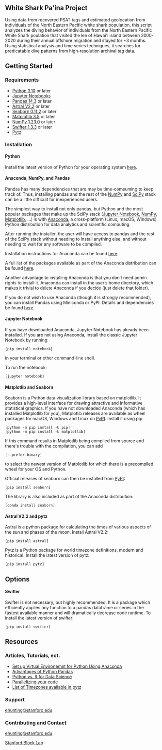 ## White Shark Pa'ina Project

Using data from recovered PSAT tags and estimated 
geolocation from individuals of the North Eastern Pacific 
white shark population, this script analyzes the diving 
behavior of individuals from the North Eastern Pacific 
White Shark poulation that visited the lee of Hawai'i 
island between 2000-2020 during their annual offshore 
migration and stayed for ~3 months. Using statistical
analysis and time series techniques, it searches for 
predicatable dive patterns from high-resolution archival
tag data.

## Getting Started
### Requirements
- [Python 3.10](https://www.python.org) or later
- [Jupyter Notebooks](https://jupyter.org)
- [Pandas 14.3](https://pandas.pydata.org) or later
- [Astral V2.2](https://astral.readthedocs.io/en/latest/) or later
- [Seaborn 0.11.2](https://seaborn.pydata.org) or later
- [Matplotlib 3.5](https://matplotlib.org) or later
- [NumPy 1.23.0](https://numpy.org) or later
- [Swifter 1.3.3](https://pypi.org/project/swifter/) or later
- [Pytz](http://pytz.sourceforge.net)
### Installation
#### Python
Install the latest version of Python for your operating 
system [here](https://www.python.org/downloads/release/python-3105/).

#### Anaconda, NumPy, and Pandas
Pandas has many dependencies that are may be time-comsuming
to keep track of. Thus, installing pandas and the rest of 
the [NumPy](https://numpy.org/) and [SciPy](https://scipy.org/) 
stack can be a little difficult for inexperienced users.

The simplest way to install not only pandas, but Python and 
the most popular packages that make up the SciPy stack 
([Jupyter Notebook](https://jupyter.org), [NumPy](https://numpy.org/), 
[Matplotlib](https://matplotlib.org/), …) is with [Anaconda](https://docs.continuum.io/anaconda/), 
a cross-platform (Linux, macOS, Windows) Python distribution 
for data analytics and scientific computing.

After running the installer, the user will have access to 
pandas and the rest of the SciPy stack without needing to 
install anything else, and without needing to wait for any 
software to be compiled.

Installation instructions for Anaconda can be found [here](https://docs.continuum.io/anaconda/install/).

A full list of the packages available as part of the 
Anaconda distribution can be found [here](https://docs.continuum.io/anaconda/packages/pkg-docs/).

Another advantage to installing Anaconda is that you don’t 
need admin rights to install it. Anaconda can install in 
the user’s home directory, which makes it trivial to delete 
Anaconda if you decide (just delete that folder).

If you do not wish to use Anaconda (though it is strongly 
recommended), you can install Pandas using Miniconda or 
PyPI. Details and dependencies be found [here](https://pandas.pydata.org/docs/getting_started/install.html).

#### Jupyter Notebook
If you have downloaded Anaconda, Jupyter Notebook has 
already been installed. If you are not using Anaconda, 
install the classic Jupyter Notebook by running:
```````
[pip install notebook]
```````
in your terminal or other command-line shell.

To run the notebook:
```````
[jupyter notebook]
```````

#### Matplotlib and Seaborn
Seaborn is a Python data visualization library based on 
matplotlib. It provides a high-level interface for drawing 
attractive and informative statistical graphics. If you 
have not downloaded Anaconda (which has installed Matplotlib
for you), Matplotlib releases are available as wheel packages 
for macOS, Windows and Linux on [PyPI](https://pypi.org/project/matplotlib/). Install it using pip:
```````
[python -m pip install -U pip]
[python -m pip install -U matplotlib]
```````
If this command results in Matplotlib being compiled from 
source and there's trouble with the compilation, you can add
```````
[--prefer-binary]
```````
to select the newest version of Matplotlib for which there 
is a precompiled wheel for your OS and Python.

Official releases of seaborn can then be installed from [PyPI](https://pypi.org/project/seaborn/):
```````
[pip install seaborn]
```````
The library is also included as part of the Anaconda distribution:
```````
[conda install seaborn]
```````

#### Astral V2.2 and pytz
Astral is a python package for calculating the times of 
various aspects of the sun and phases of the moon. 
Install Astral V2.2:
```````
[pip install astral]
```````
Pytz is a Python package for world timezone definitions, 
modern and historical. Install the latest version of pytz:
```````
[pip install pytz]
```````
## Options
#### Swifter
Swifter is not necessary, but highly recommended. It is a 
package which efficiently applies any function to a pandas 
dataframe or series in the fastest available manner and 
will dramatically decrease code runtime.
To install the latest version of swifter:
```````
[pip install swifter]
```````
## Resources
### Articles, Tutorials, ect.
- [Set up Virtual Environemnt for Python Using Anaconda](https://www.geeksforgeeks.org/set-up-virtual-environment-for-python-using-anaconda/?ref=lbp)
- [Advantages of Python Pandas](https://data-flair.training/blogs/advantages-of-python-pandas/)
- [Python vs. R for Data Science](https://towardsdatascience.com/python-vs-r-for-data-science-cf2699dfff4b)
- [Parallelizing your code](https://stackoverflow.com/questions/45545110/make-pandas-dataframe-apply-use-all-cores)
- [List of Timezones available in pytz](https://stackoverflow.com/questions/13866926/is-there-a-list-of-pytz-timezones)
### Support
[ehunting@stanford.edu](ehunting@stanford.edu)
### Contributing and Contact
[ehunting@stanford.edu](ehunting@stanford.edu)

[Stanford Block Lab](https://www.stanfordblocklab.org)
